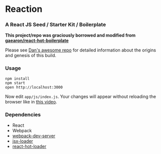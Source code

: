 Reaction
=====================

### A React JS Seed / Starter Kit / Boilerplate

**This project/repo was graciously borrowed and modified from [gaearon/react-hot-boilerplate](https://github.com/gaearon/react-hot-boilerplate)**

Please see [Dan's awesome repo](https://github.com/gaearon/react-hot-boilerplate) for detailed information about the origins and genesis of this build.

### Usage

```
npm install
npm start
open http://localhost:3000
```

Now edit `app/js/index.js`.
Your changes will appear without reloading the browser like in [this video](http://vimeo.com/100010922).

### Dependencies

* React
* Webpack
* [webpack-dev-server](https://github.com/webpack/webpack-dev-server)
* [jsx-loader](https://github.com/petehunt/jsx-loader)
* [react-hot-loader](https://github.com/gaearon/react-hot-loader)
